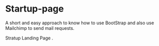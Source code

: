 # Startup-page
A short and easy approach to know how to use BootStrap and also use Mailchimp to send mail requests.


Stratup Landing Page .
